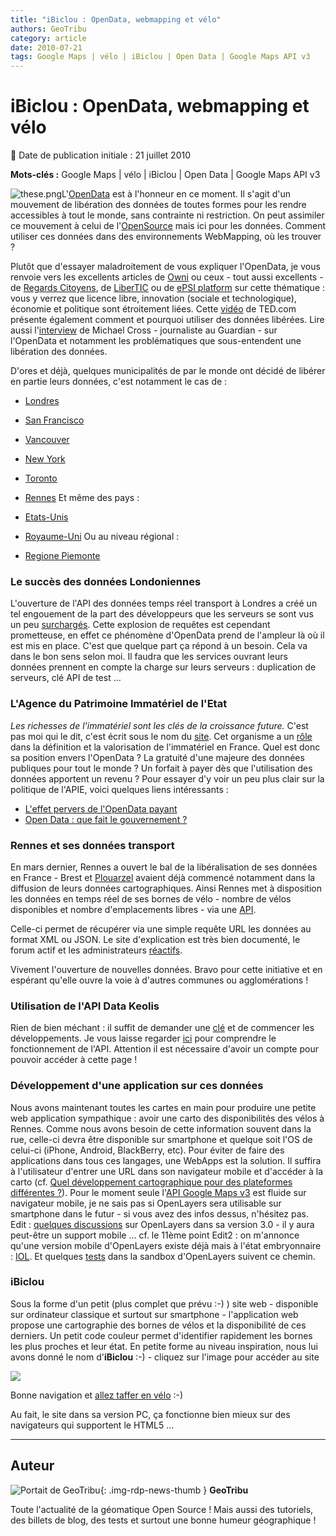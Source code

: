 ```yaml
---
title: "iBiclou : OpenData, webmapping et vélo"
authors: GeoTribu
category: article
date: 2010-07-21
tags: Google Maps | vélo | iBiclou | Open Data | Google Maps API v3
---
```


# iBiclou : OpenData, webmapping et vélo


:calendar: Date de publication initiale : 21 juillet 2010

**Mots-clés :** Google Maps | vélo | iBiclou | Open Data | Google Maps API v3


![these.png](http://88.191.39.115/fabien/geotribu/logos/ibiclou_geotribu_logo.png)L'[OpenData](https://en.wikipedia.org/wiki/Open_science_data) est à l'honneur en ce moment. Il s'agit d'un mouvement de libération des données de toutes formes pour les rendre accessibles à tout le monde, sans contrainte ni restriction. On peut assimiler ce mouvement à celui de l'[OpenSource](https://fr.wikipedia.org/wiki/Open_source) mais ici pour les données. Comment utiliser ces données dans des environnements WebMapping, où les trouver ?

Plutôt que d'essayer maladroitement de vous expliquer l'OpenData, je vous renvoie vers les excellents articles de [Owni](http://owni.fr/categorie/opendata-cultures-numeriques/) ou ceux - tout aussi excellents - de [Regards Citoyens](http://www.regardscitoyens.org/open-data-en-france/), de [LiberTIC](http://libertic.wordpress.com/) ou de [ePSI platform](http://www.epsiplatform.eu/) sur cette thématique : vous y verrez que licence libre, innovation (sociale et technologique), économie et politique sont étroitement liées. Cette [vidéo](http://www.ted.com/talks/tim_berners_lee_the_year_open_data_went_worldwide.html) de TED.com présente également comment et pourquoi utiliser des données libérées. Lire aussi l'[interview](http://www.lemonde.fr/technologies/article/2010/07/01/michael-cross-les-donnees-publique-s-doivent-pouvoir-etre-reutilisees-librement_1381453_651865.html) de Michael Cross - journaliste au Guardian - sur l'OpenData et notamment les problématiques que sous-entendent une libération des données.

D'ores et déjà, quelques municipalités de par le monde ont décidé de libérer en partie leurs données, c'est notamment le cas de :

* [Londres](http://data.london.gov.uk/)
* [San Francisco](http://www.datasf.org/)
* [Vancouver](http://data.vancouver.ca/)
* [New York](http://www.nyc.gov/html/datamine/html/home/home.shtml)
* [Toronto](http://www.toronto.ca/open/)
* [Rennes](http://data.keolis-rennes.com/)
Et même des pays :

* [Etats-Unis](http://www.data.gov/)
* [Royaume-Uni](http://data.gov.uk/)
Ou au niveau régional :

* [Regione Piemonte](http://www.dati.piemonte.it/)
### Le succès des données Londoniennes

L'ouverture de l'API des données temps réel transport à Londres a créé un tel engouement de la part des développeurs que les serveurs se sont vus un peu [surchargés](http://www.guardian.co.uk/technology/blog/2010/jul/02/tfl-tube-map-api-overwhelmed-demand). Cette explosion de requêtes est cependant prometteuse, en effet ce phénomène d'OpenData prend de l'ampleur là où il est mis en place. C'est que quelque part ça répond à un besoin. Cela va dans le bon sens selon moi. Il faudra que les services ouvrant leurs données prennent en compte la charge sur leurs serveurs : duplication de serveurs, clé API de test ...

### L'Agence du Patrimoine Immatériel de l'Etat

*Les richesses de l'immatériel sont les clés de la croissance future.* C'est pas moi qui le dit, c'est écrit sous le nom du [site](https://www.apiefrance.com/). Cet organisme a un [rôle](https://www.apiefrance.com/sections/presentation_apie/missions/missions_de_l_apie) dans la définition et la valorisation de l'immatériel en France. Quel est donc sa position envers l'OpenData ? La gratuité d'une majeure des données publiques pour tout le monde ? Un forfait à payer dès que l'utilisation des données apportent un revenu ? Pour essayer d'y voir un peu plus clair sur la politique de l'APIE, voici quelques liens intéressants :

* [L'effet pervers de l'OpenData payant](http://berjon.com/blog/2010/07/apie-opendata-payant-effet-pervers.html)
* [Open Data : que fait le gouvernement ?](http://www.temps-reels.net/dossier/view/open-data-que-fait-le-gouvernement)
### Rennes et ses données transport

En mars dernier, Rennes a ouvert le bal de la libéralisation de ses données en France - Brest et [Plouarzel](http://www.a-brest.net/article6002.html) avaient déjà commencé notamment dans la diffusion de leurs données cartographiques. Ainsi Rennes met à disposition les données en temps réel de ses bornes de vélo - nombre de vélos disponibles et nombre d'emplacements libres - via une [API](http://data.keolis-rennes.com/fr/accueil.html).

Celle-ci permet de récupérer via une simple requête URL les données au format XML ou JSON. Le site d'explication est très bien documenté, le forum actif et les administrateurs [réactifs](http://data.keolis-rennes.com/fr/forum/developpement.html?tx_mmforum_pi1%5Baction%5D=list_post&tx_mmforum_pi1%5Btid%5D=50).

Vivement l'ouverture de nouvelles données. Bravo pour cette initiative et en espérant qu'elle ouvre la voie à d'autres communes ou agglomérations !

### Utilisation de l'API Data Keolis

Rien de bien méchant : il suffit de demander une [clé](http://data.keolis-rennes.com/fr/obtenir-un-compte.html) et de commencer les développements. Je vous laisse regarder [ici](http://data.keolis-rennes.com/fr/les-donnees/fonctionnement-de-lapi.html) pour comprendre le fonctionnement de l'API. Attention il est nécessaire d'avoir un compte pour pouvoir accéder à cette page !

### Développement d'une application sur ces données

Nous avons maintenant toutes les cartes en main pour produire une petite web application sympathique : avoir une carto des disponibilités des vélos à Rennes. Comme nous avons besoin de cette information souvent dans la rue, celle-ci devra être disponible sur smartphone et quelque soit l'OS de celui-ci (iPhone, Android, BlackBerry, etc). Pour éviter de faire des applications dans tous ces langages, une WebApps est la solution. Il suffira à l'utilisateur d'entrer une URL dans son navigateur mobile et d'accéder à la carto (cf. [Quel développement cartographique pour des plateformes différentes ?](http://geotribu.net/node/195)). Pour le moment seule l'[API Google Maps v3](http://code.google.com/intl/fr/apis/maps/documentation/javascript/) est fluide sur navigateur mobile, je ne sais pas si OpenLayers sera utilisable sur smartphone dans le futur - si vous avez des infos dessus, n'hésitez pas. Edit : [quelques discussions](http://www.spatiallyadjusted.com/2010/06/28/openlayers-3-0-takes-shape/) sur OpenLayers dans sa version 3.0 - il y aura peut-être un support mobile ... cf. le 11ème point Edit2 : on m'annonce qu'une version mobile d'OpenLayers existe déjà mais à l'état embryonnaire : [IOL](http://projects.opengeo.org/mobile). Et quelques [tests](http://trac.openlayers.org/browser/sandbox/camptocamp/mobile/trunk/lib/IOL/externals/openlayers/examples/select-feature.html) dans la sandbox d'OpenLayers suivent ce chemin.

### iBiclou

Sous la forme d'un petit (plus complet que prévu :-) ) site web - disponible sur ordinateur classique et surtout sur smartphone - l'application web propose une cartographie des bornes de vélos et la disponibilité de ces derniers. Un petit code couleur permet d'identifier rapidement les bornes les plus proches et leur état. En petite forme au niveau inspiration, nous lui avons donné le nom d'**iBiclou** :-) - cliquez sur l'image pour accéder au site

[![](http://88.191.39.115/fabien/geotribu/logos/ibiclou1.png)](http://www.ibiclou.com)

Bonne navigation et [allez taffer en vélo](http://forum.velotaf.com/) :-)

Au fait, le site dans sa version PC, ça fonctionne bien mieux sur des navigateurs qui supportent le HTML5 ...



----

## Auteur

![Portait de GeoTribu](https://cdn.geotribu.fr/img/internal/charte/geotribu\_logo\_64x64.png){: .img-rdp-news-thumb }
**GeoTribu**

Toute l'actualité de la géomatique Open Source ! Mais aussi des tutoriels, des billets de blog, des tests et surtout une bonne humeur géographique !
